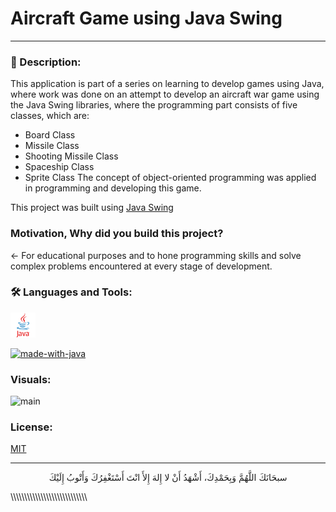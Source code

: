 # Aircraft Game using Java Swing
---
### 📝 Description: 
This application is part of a series on learning to develop games using Java, where work was done on an attempt to develop an aircraft war game using the Java Swing libraries, where the programming part consists of five classes, which are:

* Board Class
* Missile Class
* Shooting Missile Class
* Spaceship Class
* Sprite Class
The concept of object-oriented programming was applied in programming and developing this game.

This project was built using [Java Swing](https://docs.oracle.com/javase/7/docs/api/javax/swing/package-summary.html)

### Motivation, Why did you build this project?
<- For educational purposes and to hone programming skills and solve complex problems encountered at every stage of development.

### 🛠️ Languages and Tools:
<div>
  <img src="https://github.com/devicons/devicon/blob/master/icons/java/java-original-wordmark.svg" title="Java" alt="Java" width="40" height="40"/>&nbsp;
  
  [![made-with-java](https://img.shields.io/badge/Made%20with-Java-1f425f.svg)](https://www.java.com)
</div>

### Visuals:

![main](https://github.com/AbikoAzh/Java-Swing-Games-Moving-Sprite/assets/165510364/37771c92-6259-47b0-9d8d-772bf1bdae22)

### License:
[MIT](https://choosealicense.com/licenses/mit/)

---
<div align="center">
    سبحَانَكَ اللَّهُمَّ وَبِحَمْدِكَ، أَشْهَدُ أَنْ لا إِلهَ إِلأَ انْتَ أَسْتَغْفِرُكَ وَأَتْوبُ إِلَيْكَ
</div>

\\\\\\\\\\\\\\\\\\\\\\\\\\\\\\\\\\\\\\\\\\\\\\\\\\\\\\\\
